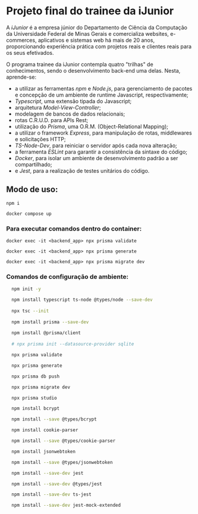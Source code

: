 # Projeto final do trainee da iJunior

A *iJunior* é a empresa júnior do Departamento de Ciência da Computação da Universidade Federal de Minas Gerais e comercializa websites, e-commerces, aplicativos e sistemas web há mais de 20 anos, proporcionando experiência prática com projetos reais e clientes reais para os seus efetivados.

O programa trainee da iJunior contempla quatro "trilhas" de conhecimentos, sendo o desenvolvimento back-end uma delas. Nesta, aprende-se: 
* a utilizar as ferramentas *npm* e *Node.js*, para gerenciamento de pacotes e concepção de um ambiente de runtime Javascript, respectivamente;
* *Typescript*, uma extensão tipada do Javascript;
* arquitetura *Model-View-Controller*;
* modelagem de bancos de dados relacionais;
* rotas C.R.U.D. para APIs Rest;
* utilização do *Prisma*, uma O.R.M. (Object-Relational Mapping);
* a utilizar o framework *Express*, para manipulação de rotas, middlewares e solicitações HTTP;
* *TS-Node-Dev*, para reiniciar o servidor após cada nova alteração;
* a ferramenta *ESLint* para garantir a consistência da sintaxe do código;
* *Docker*, para isolar um ambiente de desenvolvimento padrão a ser compartilhado;
* e *Jest*, para a realização de testes unitários do código.

## Modo de uso:

```bash:
npm i

docker compose up
```

### Para executar comandos dentro do container:

```bash:
docker exec -it <backend_app> npx prisma validate

docker exec -it <backend_app> npx prisma generate

docker exec -it <backend_app> npx prisma migrate dev
```

### Comandos de configuração de ambiente:

```bash
  npm init -y

  npm install typescript ts-node @types/node --save-dev
  
  npx tsc --init
  
  npm install prisma --save-dev
  
  npm install @prisma/client
  
  # npx prisma init --datasource-provider sqlite

  npx prisma validate

  npx prisma generate

  npx prisma db push

  npx prisma migrate dev

  npx prisma studio

  npm install bcrypt

  npm install --save @types/bcrypt

  npm install cookie-parser

  npm install --save @types/cookie-parser

  npm install jsonwebtoken

  npm install --save @types/jsonwebtoken

  npm install --save-dev jest

  npm install --save-dev @types/jest

  npm install --save-dev ts-jest

  npm install --save-dev jest-mock-extended
```

